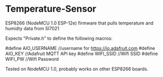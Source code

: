 # Temperature-Sensor
ESP8266 (NodeMCU 1.0 ESP-12e) firmware that pulls temperature and humidty data from SI7021

Expects "Private.h" to define the following macros:

#define AIO_USERNAME    //username for https://io.adafruit.com
#define AIO_KEY         //Adafruit MQTT API key
#define WIFI_SSID       //Wifi SSID
#define WIFI_PW         //Wifi Password

Tested on NodeMCU 1.0, probably works on other ESP8266 boards.
